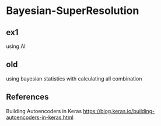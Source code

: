 # Bayesian-SuperResolution
## ex1
using AI

## old
using bayesian statistics with calculating all combination

## References
Building Autoencoders in Keras
https://blog.keras.io/building-autoencoders-in-keras.html